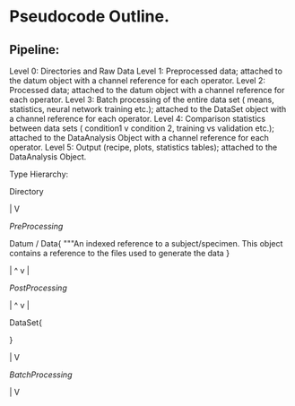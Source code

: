 # Pseudocode Outline.

## Pipeline:
Level 0: Directories and Raw Data
Level 1: Preprocessed data; attached to the datum object with a channel reference for each operator.
Level 2: Processed data; attached to the datum object with a channel reference for each operator.
Level 3: Batch processing of the entire data set ( means, statistics, neural network training etc.); attached to the DataSet object with a channel reference for each operator.
Level 4: Comparison statistics between data sets ( condition1 v condition 2, training vs validation etc.); attached to the DataAnalysis Object with a channel reference for each operator.
Level 5: Output (recipe, plots, statistics tables); attached to the DataAnalysis Object.

Type Hierarchy:

Directory

|
V

_PreProcessing_

Datum / Data{
"""An indexed reference to a subject/specimen. This object contains a reference to the files used to generate the data
}

| ^
v |

_PostProcessing_

| ^
v |

DataSet{

}

|
V

_BatchProcessing_

|
V

